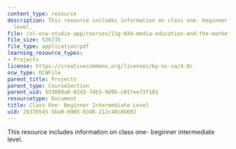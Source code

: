 ```yaml
---
content_type: resource
description: This resource includes information on class one- beginner intermediate
  level.
file: /ol-ocw-studio-app/courses/21g-034-media-education-and-the-marketplace-fall-2005/2937b5455ba8690503d6212c40c8b602_MIT21G_034F05_ClassOne.pdf
file_size: 526735
file_type: application/pdf
learning_resource_types:
- Projects
license: https://creativecommons.org/licenses/by-nc-sa/4.0/
ocw_type: OCWFile
parent_title: Projects
parent_type: CourseSection
parent_uid: 553609a0-02d3-74b3-9d9b-c01fee73f101
resourcetype: Document
title: Class One- Beginner Intermediate Level
uid: 2937b545-5ba8-6905-03d6-212c40c8b602
---
```

This resource includes information on class one- beginner intermediate level.